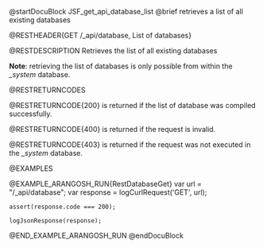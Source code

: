 
@startDocuBlock JSF_get_api_database_list
@brief retrieves a list of all existing databases

@RESTHEADER{GET /_api/database, List of databases}

@RESTDESCRIPTION
Retrieves the list of all existing databases

**Note**: retrieving the list of databases is only possible from within the *_system* database.

@RESTRETURNCODES

@RESTRETURNCODE{200}
is returned if the list of database was compiled successfully.

@RESTRETURNCODE{400}
is returned if the request is invalid.

@RESTRETURNCODE{403}
is returned if the request was not executed in the *_system* database.

@EXAMPLES

@EXAMPLE_ARANGOSH_RUN{RestDatabaseGet}
    var url = "/_api/database";
    var response = logCurlRequest('GET', url);

    assert(response.code === 200);

    logJsonResponse(response);
@END_EXAMPLE_ARANGOSH_RUN
@endDocuBlock

